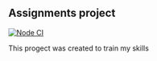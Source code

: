 ## Assignments project

[![Node CI](https://github.com/git@github.com:AnjyKis/assignment.git/workflows/Node%20CI/badge.svg)](https://github.com/git@github.com:AnjyKis/assignment.git/actions)

This progect was created to train my skills